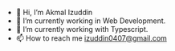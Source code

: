 - 👋 Hi, I’m Akmal Izuddin
- 👀 I’m currently working in Web Development.
- 🌱 I’m currently working with Typescript.
- 📫 How to reach me izuddin0407@gmail.com

<!---
Maii0407/Maii0407 is a ✨ special ✨ repository because its `README.md` (this file) appears on your GitHub profile.
You can click the Preview link to take a look at your changes.
--->
